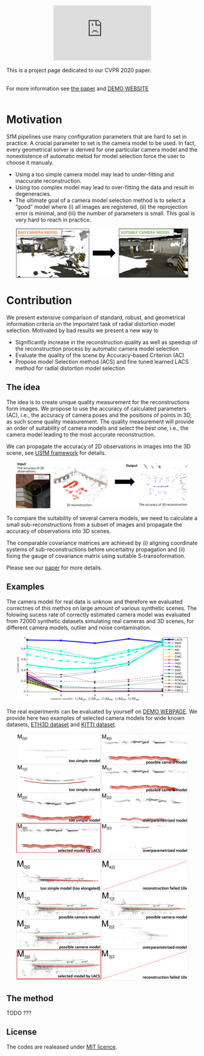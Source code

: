 <p align="center"><iframe id="intro_movie" width="256" height="144" src="https://www.youtube.com/embed/grPFAf0Ul3g" frameborder="0" allow="accelerometer; autoplay; encrypted-media; gyroscope; picture-in-picture" allowfullscreen></iframe>
</p>
<p>

This is a project page dedicated to our CVPR 2020 paper.<br><br>

For more information see <a href="http://openaccess.thecvf.com/content_CVPR_2020/html/Polic_Uncertainty_Based_Camera_Model_Selection_CVPR_2020_paper.html">the paper</a> and <a href="http://147.32.71.15">DEMO WEBSITE</a><br><br>
</p>

# Motivation
SfM pipelines use many configuration parameters that are hard to set in practice. A crucial parameter to set is the camera model to be used. In fact, every geometrical solver is derived for one particular camera model and the nonextistence of automatic metod for model selection force the user to choose it manualy.
  
* Using a too simple camera model may lead to under-fitting and inaccurate reconstruction.
* Using too complex model may lead to over-fitting the data and result in degeneracies.  
* The ultimate goal of a camera model selection method is to select a ”good” model where (i) all images are registered, (ii) the reprojection error is minimal, and (iii) the number of parameters is small. This goal is very hard to reach in practice.

<p align="center">
<img src="web/images/model_comparison.png" width="90%" style="object-fit: contain;"/>
</p>

# Contribution
We present extensive comparison of standard, robust, and geometrical information criteria on the importatnt task of radial distortion model selection. Motivated by bad results we present a new way to
* Significantly increase in the reconstruction quality as well as speedup of the reconstruction process by automatic camera model selection
* Evaluate the quality of the scene by Accuracy-based Criterion (AC)
* Propose model Selection method (ACS) and fine tuned learned LACS method for radial distortion model selection


## The idea
The idea is to create unique quality measurement for the reconstructions form images. We propose to use the accuracy of calculated parameters (AC), i.e., the accuracy of camera poses and the positions of points in 3D, as such scene quality measurement. The quality measurement will provide an order of suitability of camera models and select the best one, i.e., the camera model leading to the most accurate reconstruction.

We can propagate the accuracy of 2D observations in images into the 3D scene, see <a href="https://michalpolic.github.io/usfm.github.io">USfM framework</a> for details. 
<p align="center">
<img src="web/images/uncertainty.png" width="90%" style="object-fit: contain;"/>
</p>

To compare the suitability of several camera models, we need to calculate a small sub-reconstructions from a subset of images and propagate the accuracy of observations into 3D scenes. 

The comparable covariance matrices are achieved by (i) aligning coordinate systems of sub-reconstructions before uncertaitny propagation and (ii) fixing the gauge of covariance matrix using suitable S-transoformation. 

Please see our <a href="http://openaccess.thecvf.com/content_CVPR_2020/html/Polic_Uncertainty_Based_Camera_Model_Selection_CVPR_2020_paper.html">paper</a> for more details.


## Examples

The camera model for real data is unknow and therefore we evaluated correctnes of this methos on large amount of various synthetic scenes. The folowing sucess rate of correctly estimated camera model was evaluated from 72000 synthetic datasets simulating real cameras and 3D scenes, for different camera models, outlier and noise contamination.

<p align="center">
  <img src="web/images/synthetic_01.png" width="90%" style="object-fit: contain;"/>
</p>

The real experiments can be evaluated by yourself on <a href="http://147.32.71.15">DEMO WEBPAGE</a>. We provide here two examples of selected camera models for wide known datasets, <a href="https://www.eth3d.net">ETH3D dataset</a> and <a href="http://www.cvlibs.net/datasets/kitti">KITTI dataset</a>.

<p align="center">
  <img src="web/images/terrains_scene.png" width="90%" style="object-fit: contain;"/>
</p>

<p align="center">
  <img src="web/images/kitty_scene.png" width="90%" style="object-fit: contain;"/>
</p>


## The method
TODO ???

## License
The codes are realeased under <a href="https://en.wikipedia.org/wiki/MIT_License">MIT licence</a>.


<script>
window.addEventListener('load', function () {
  var w = window.outerWidth;
  if (w > 560)
    document.getElementById("intro_movie").width = "560";
    document.getElementById("intro_movie").height = "315";
  end
});
</script>



